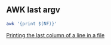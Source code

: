 ## AWK last argv

```sh
awk '{print $(NF)}'
```

[Printing the last column of a line in a file](https://stackoverflow.com/a/43240905)

